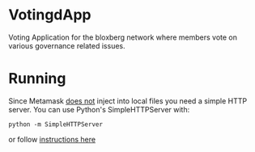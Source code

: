 # VotingdApp

Voting Application for the bloxberg network where members vote on various governance related issues.

# Running

Since Metamask [does not](https://ethereum.stackexchange.com/a/16133/22019) inject into local files you need a simple HTTP server. You can use Python's SimpleHTTPServer with:

```
python -m SimpleHTTPServer
```

or follow [instructions here](https://developer.mozilla.org/en-US/docs/Learn/Common_questions/set_up_a_local_testing_server)
